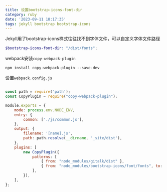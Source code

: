 ```yaml
---
title: 设置bootstrap-icons-font-dir
category: ruby
date: '2023-09-11 18:17:35'
tags: jekyll bootstrap bootstrap-icons
---
```


Jekyll用了bootstrap-icons样式往往找不到字体文件，可以自定义字体文件路径
```scss
$bootstrap-icons-font-dir: "/dist/fonts";
```

webpack安装`copy-webpack-plugin`
```
npm install copy-webpack-plugin --save-dev
```

设置`webpack.config.js`


```js

const path = require('path');
const CopyPlugin = require("copy-webpack-plugin");

module.exports = {
    mode: process.env.NODE_ENV,
    entry: {
        common: ['./js/common.js'],
    },
    output: {
        filename: '[name].js',
        path: path.resolve(__dirname, '_site/dist'),
    },
    plugins: [
        new CopyPlugin({
            patterns: [
                { from: "node_modules/gitalk/dist" },
                { from: "node_modules/bootstrap-icons/font/fonts", to: "fonts"}
            ],
        }),
    ],
};

```
